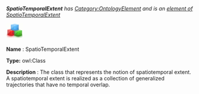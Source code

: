 ___SpatioTemporalExtent__ 
 has
 [Category:OntologyElement](../../Category/OntologyElement "Category:OntologyElement") 
 and is an
 [element of](../../Property/ElementOf "Property:ElementOf") 
[SpatioTemporalExtent](../../Submissions/SpatioTemporalExtent "Submissions:SpatioTemporalExtent")_




  





[![Class](../images/thumb/2/27/Class.gif/45px-Class.gif)](../../Image/Class.gif "Class")


__Name__ 
 : SpatioTemporalExtent
 



__Type:__ 
 owl:Class
 



__Description__ 
 : The class that represents the notion of spatiotemporal extent. A spatiotemporal extent is realized as a collection of generalized trajectories that have no temporal overlap.